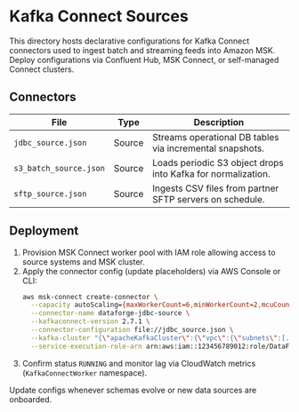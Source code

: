 # Kafka Connect Sources

This directory hosts declarative configurations for Kafka Connect connectors used to ingest batch and streaming feeds into Amazon MSK. Deploy configurations via Confluent Hub, MSK Connect, or self-managed Connect clusters.

## Connectors

| File | Type | Description |
|------|------|-------------|
| `jdbc_source.json` | Source | Streams operational DB tables via incremental snapshots. |
| `s3_batch_source.json` | Source | Loads periodic S3 object drops into Kafka for normalization. |
| `sftp_source.json` | Source | Ingests CSV files from partner SFTP servers on schedule. |

## Deployment

1. Provision MSK Connect worker pool with IAM role allowing access to source systems and MSK cluster.
2. Apply the connector config (update placeholders) via AWS Console or CLI:
   ```bash
   aws msk-connect create-connector \
     --capacity autoScaling={maxWorkerCount=6,minWorkerCount=2,mcuCount=1} \
     --connector-name dataforge-jdbc-source \
     --kafkaconnect-version 2.7.1 \
     --connector-configuration file://jdbc_source.json \
     --kafka-cluster "{\"apacheKafkaCluster\":{\"vpc\":{\"subnets\":[...],\"securityGroups\":[...]},\"bootstrapServers\":\"b-1...\"}}" \
     --service-execution-role-arn arn:aws:iam::123456789012:role/DataForgeConnectRole
   ```
3. Confirm status `RUNNING` and monitor lag via CloudWatch metrics (`KafkaConnectWorker` namespace).

Update configs whenever schemas evolve or new data sources are onboarded.
